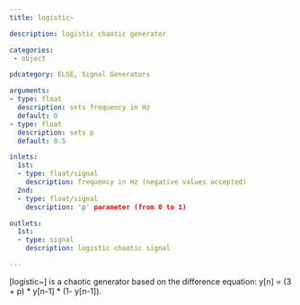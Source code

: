 ```yaml
---
title: logistic~

description: logistic chaotic generator

categories:
 - object

pdcategory: ELSE, Signal Generators

arguments:
- type: float
  description: sets frequency in Hz
  default: 0
- type: float
  description: sets p
  default: 0.5

inlets:
  1st:
  - type: float/signal
    description: frequency in Hz (negative values accepted)
  2nd:
  - type: float/signal
    description: 'p' parameter (from 0 to 1)

outlets:
  1st:
  - type: signal
    description: logistic chaotic signal

---
```


[logistic~] is a chaotic generator based on the difference equation: y[n] = (3 + p) * y[n-1] * (1- y[n-1]).

